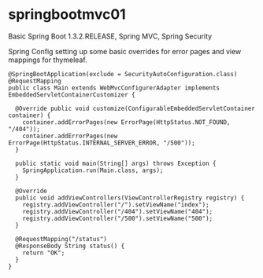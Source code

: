 # springbootmvc01

Basic Spring Boot 1.3.2.RELEASE, Spring MVC, Spring Security

Spring Config setting up some basic overrides for error pages and view mappings for thymeleaf.

~~~
@SpringBootApplication(exclude = SecurityAutoConfiguration.class)
@RequestMapping
public class Main extends WebMvcConfigurerAdapter implements EmbeddedServletContainerCustomizer {

  @Override public void customize(ConfigurableEmbeddedServletContainer container) {
    container.addErrorPages(new ErrorPage(HttpStatus.NOT_FOUND, "/404"));
    container.addErrorPages(new ErrorPage(HttpStatus.INTERNAL_SERVER_ERROR, "/500"));
  }

  public static void main(String[] args) throws Exception {
    SpringApplication.run(Main.class, args);
  }

  @Override
  public void addViewControllers(ViewControllerRegistry registry) {
    registry.addViewController("/").setViewName("index");
    registry.addViewController("/404").setViewName("404");
    registry.addViewController("/500").setViewName("500");
  }

  @RequestMapping("/status")
  @ResponseBody String status() {
    return "OK";
  }
}
~~~
